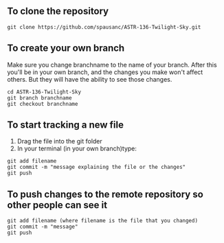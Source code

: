 ## To clone the repository

```
git clone https://github.com/spausanc/ASTR-136-Twilight-Sky.git
```

## To create your own branch
Make sure you change branchname to the name of your branch.
After this you'll be in your own branch, and the changes you make won't affect others.
But they will have the ability to see those changes.
```
cd ASTR-136-Twilight-Sky
git branch branchname
git checkout branchname
```


## To start tracking a new file
1. Drag the file into the git folder
2. In your terminal (in your own branch)type:

```
git add filename
git commit -m "message explaining the file or the changes"
git push
```

## To push changes to the remote repository so other people can see it

```
git add filename (where filename is the file that you changed)
git commit -m "message"
git push
```
